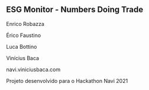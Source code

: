 ## ESG Monitor - Numbers Doing Trade

Enrico Robazza

Érico Faustino

Luca Bottino

Vinícius Baca

navi.viniciusbaca.com

Projeto desenvolvido para o Hackathon Navi 2021
